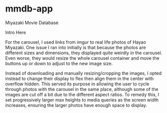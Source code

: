 # mmdb-app
Miyazaki Movie Database

Intro Here

For the carousel, I used links from imgur to real life photos of Hayao Miyazaki. One issue I ran into initially is that because the photos are different sizes and dimensions, they displayed quite weirdly in the carousel. Even worse, they would resize the whole carousel container and move the buttons up or down to adjust to the new image size.

Instead of downloading and manually resizing/cropping the images, I opted instead to change their display to flex then align them in the center with overflow hidden. This served its purpose in allowing the user to cycle through photos with the carousel in the same place, although some of the images are cut off a bit due to the different aspect ratios. To remedy this, I set progressively larger max heights to media queries as the screen width increases, ensuring the larger photos have enough space to display.
